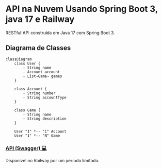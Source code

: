 # API na Nuvem Usando Spring Boot 3, java 17 e Railway

RESTful API construída em Java 17 com Spring Boot 3.

## Diagrama de Classes

```mermaid
classDiagram
    class User {
        - String name
        - Account account
        - List~Game~ games
    }

    class Account {
        - String number
        - String accountType
    }

    class Game {
        - String name
        - String description
    }

    User "1" *-- "1" Account
    User "1" *-- "N" Game
```

### [API (Swagger) 💻](https://api-desafio-prd.up.railway.app/swagger-ui/index.html)
Disponível no Railway por um período limitado.